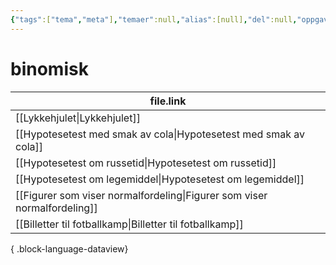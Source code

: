 ```yaml
---
{"tags":["tema","meta"],"temaer":null,"alias":[null],"del":null,"oppgave":null,"fag":null,"eksamen":null,"dg-publish":true,"title":"binomisk","date":"2023-06-01","modified":"2023-06-01","permalink":"/temaer/binomisk/","dgPassFrontmatter":true}
---
```



# binomisk
| file.link                                                                   |
| --------------------------------------------------------------------------- |
| [[Lykkehjulet\|Lykkehjulet]]                                             |
| [[Hypotesetest med smak av cola\|Hypotesetest med smak av cola]]         |
| [[Hypotesetest om russetid\|Hypotesetest om russetid]]                   |
| [[Hypotesetest om legemiddel\|Hypotesetest om legemiddel]]               |
| [[Figurer som viser normalfordeling\|Figurer som viser normalfordeling]] |
| [[Billetter til fotballkamp\|Billetter til fotballkamp]]                 |

{ .block-language-dataview}
